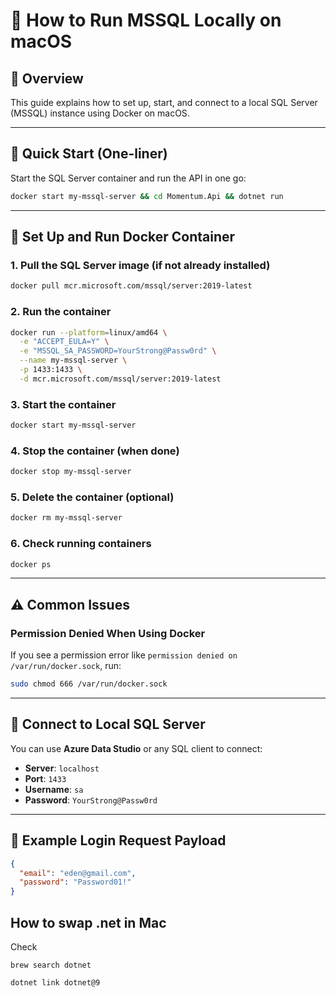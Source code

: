 # 🐘 How to Run MSSQL Locally on macOS

## 📌 Overview

This guide explains how to set up, start, and connect to a local SQL Server (MSSQL) instance using Docker on macOS.

---

## 🚀 Quick Start (One-liner)

Start the SQL Server container and run the API in one go:

```bash
docker start my-mssql-server && cd Momentum.Api && dotnet run
```

---

## 🐳 Set Up and Run Docker Container

### 1. Pull the SQL Server image (if not already installed)

```bash
docker pull mcr.microsoft.com/mssql/server:2019-latest
```

### 2. Run the container

```bash
docker run --platform=linux/amd64 \
  -e "ACCEPT_EULA=Y" \
  -e "MSSQL_SA_PASSWORD=YourStrong@Passw0rd" \
  --name my-mssql-server \
  -p 1433:1433 \
  -d mcr.microsoft.com/mssql/server:2019-latest
```

### 3. Start the container

```bash
docker start my-mssql-server
```

### 4. Stop the container (when done)

```bash
docker stop my-mssql-server
```

### 5. Delete the container (optional)

```bash
docker rm my-mssql-server
```

### 6. Check running containers

```bash
docker ps
```

---

## ⚠️ Common Issues

### Permission Denied When Using Docker

If you see a permission error like `permission denied on /var/run/docker.sock`, run:

```bash
sudo chmod 666 /var/run/docker.sock
```

---

## 🔌 Connect to Local SQL Server

You can use **Azure Data Studio** or any SQL client to connect:

- **Server**: `localhost`
- **Port**: `1433`
- **Username**: `sa`
- **Password**: `YourStrong@Passw0rd`

---

## 🔐 Example Login Request Payload

```json
{
  "email": "eden@gmail.com",
  "password": "Password01!"
}
```
## How to swap .net in Mac

Check
```aiignore
brew search dotnet
```
```aiignore
dotnet link dotnet@9

```
